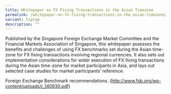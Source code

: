 ```yaml
---
title: Whitepaper on FX Fixing Transactions in the Asian Timezone
permalink: /whitepaper-on-fx-fixing-transactions-in-the-asian-timezone/
variant: tiptap
description: ""
---
```

<p>Published by the Singapore Foreign Exchange Market Committee and the Financial
Markets Association of Singapore, this whitepaper assesses the benefits
and challenges of using FX benchmarks set during the Asian time-zone for
FX fixing transactions involving regional currencies. It also sets out
implementation considerations for wider execution of FX fixing transactions
during the Asian time-zone for market participants in Asia, and lays out
selected case studies for market participants’ reference.</p>
<p>Foreign Exchange Benchmark recommendations. (<a href="http://www.fsb.org/wp-content/uploads/r_140930.pdf" rel="noopener noreferrer nofollow" target="_blank">http://www.fsb.org/wp-content/uploads/r_140930.pdf</a>)</p>